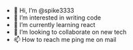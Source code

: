 - 👋 Hi, I’m @spike3333
- 👀 I’m interested in writing code
- 🌱 I’m currently learning react
- 💞️ I’m looking to collaborate on new tech
- 📫 How to reach me ping me on mail

<!---
spike3333/spike3333 is a ✨ special ✨ repository because its `README.md` (this file) appears on your GitHub profile.
You can click the Preview link to take a look at your changes.
--->
